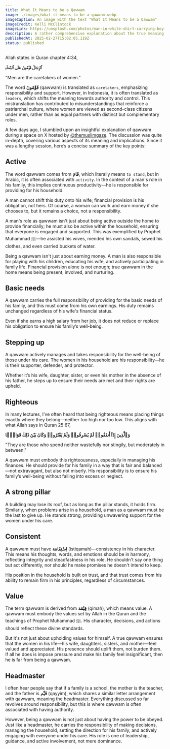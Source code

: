 ```yaml
---
title: What It Means to be a Qawwam
image: ./images/what-it-means-to-be-a-qawwam.webp
imageCaption: An image with the text "What It Means to be a Qawwam"
imageCredit: Kelli McClintock
imageLink: https://unsplash.com/photos/man-in-white-shirt-carrying-boy-wBgAVAGjzFg
description: A rather comprehensive explanation about the true meaning of qawwam
publishedAt: 2025-02-27T15:02:05.119Z
status: published
---
```


Allah states in Quran chapter 4:34,

**ٱلرِّجَالُ قَوَّٰمُونَ عَلَى ٱلنِّسَآءِ**

"Men are the caretakers of women."

The word **قَوَّٰمُونَ** (qawwam) is translated as `caretakers`, emphasizing responsibility and support. However, in Indonesia, it is often translated as `leaders`, which shifts the meaning towards authority and control. This mistranslation has contributed to misunderstandings that reinforce a patriarchal culture, where women are viewed as second-class citizens under men, rather than as equal partners with distinct but complementary roles.

A few days ago, I stumbled upon an insightful explanation of qawwam during a space on X hosted by [@themuslimgaze](https://x.com/themuslimgaze/status/1655196209232105474). The discussion was quite in-depth, covering various aspects of its meaning and implications. Since it was a lengthy session, here’s a concise summary of the key points:

## Active

The word qawwam comes from **ﻗَﺎﻡَ**, which literally means `to stand`, but in Arabic, it is often associated with `activity`. In the context of a man's role in his family, this implies continuous productivity—he is responsible for providing for his household.

A man cannot shift this duty onto his wife; financial provision is his obligation, not hers. Of course, a woman can work and earn money if she chooses to, but it remains a choice, not a responsibility.

A man's role as qawwam isn't just about being active outside the home to provide financially; he must also be active within the household, ensuring that everyone is engaged and supported. This was exemplified by Prophet Muhammad ﷺ—he assisted his wives, mended his own sandals, sewed his clothes, and even carried buckets of water.

Being a qawwam isn't just about earning money. A man is also responsible for playing with his children, educating his wife, and actively participating in family life. Financial provision alone is not enough; true qawwam in the home means being present, involved, and nurturing.

## Basic needs

A qawwam carries the full responsibility of providing for the basic needs of his family, and this must come from his own earnings. His duty remains unchanged regardless of his wife's financial status.

Even if she earns a high salary from her job, it does not reduce or replace his obligation to ensure his family’s well-being.

## Stepping up

A qawwam actively manages and takes responsibility for the well-being of those under his care. The women in his household are his responsibility—he is their supporter, defender, and protector.

Whether it’s his wife, daughter, sister, or even his mother in the absence of his father, he steps up to ensure their needs are met and their rights are upheld.

## Righteous

In many lectures, I’ve often heard that being righteous means placing things exactly where they belong—neither too high nor too low. This aligns with what Allah says in Quran 25:67,

**وَٱلَّذِينَ إِذَآ أَنفَقُوا۟ لَمْ يُسْرِفُوا۟ وَلَمْ يَقْتُرُوا۟ وَكَانَ بَيْنَ ذَٰلِكَ قَوَامًۭا**

"They are those who spend neither wastefully nor stingily, but moderately in between."

A qawwam must embody this righteousness, especially in managing his finances. He should provide for his family in a way that is fair and balanced—not extravagant, but also not miserly. His responsibility is to ensure his family’s well-being without falling into excess or neglect.

## A strong pillar

A building may lose its roof, but as long as the pillar stands, it holds firm. Similarly, when problems arise in a household, a man as a qawwam must be the last to give up. He stands strong, providing unwavering support for the women under his care.

## Consistent

A qawwam must have **اِسْتِقَامَة** (istiqamah)—consistency in his character. This means his thoughts, words, and emotions should be in harmony, reflecting integrity and steadfastness in his role. He shouldn't say one thing but act differently, nor should he make promises he doesn't intend to keep.

His position in the household is built on trust, and that trust comes from his ability to remain firm in his principles, regardless of circumstances.

## Value

The term qawwam is derived from **قِيْمَة** (qimah), which means value. A qawwam must embody the values set by Allah in the Quran and the teachings of Prophet Muhammad ﷺ. His character, decisions, and actions should reflect these divine standards.

But it's not just about upholding values for himself. A true qawwam ensures that the women in his life—his wife, daughters, sisters, and mother—feel valued and appreciated. His presence should uplift them, not burden them. If all he does is impose pressure and make his family feel insignificant, then he is far from being a qawwam.

## Headmaster

I often hear people say that if a family is a school, the mother is the teacher, and the father is **قَيِّم** (qayyim), which shares a similar letter arrangement with qawwam, meaning the headmaster. Everything discussed so far revolves around responsibility, but this is where qawwam is often associated with having authority.

However, being a qawwam is not just about having the power to be obeyed. Just like a headmaster, he carries the responsibility of making decisions, managing the household, setting the direction for his family, and actively engaging with everyone under his care. His role is one of leadership, guidance, and active involvement, not mere dominance.
